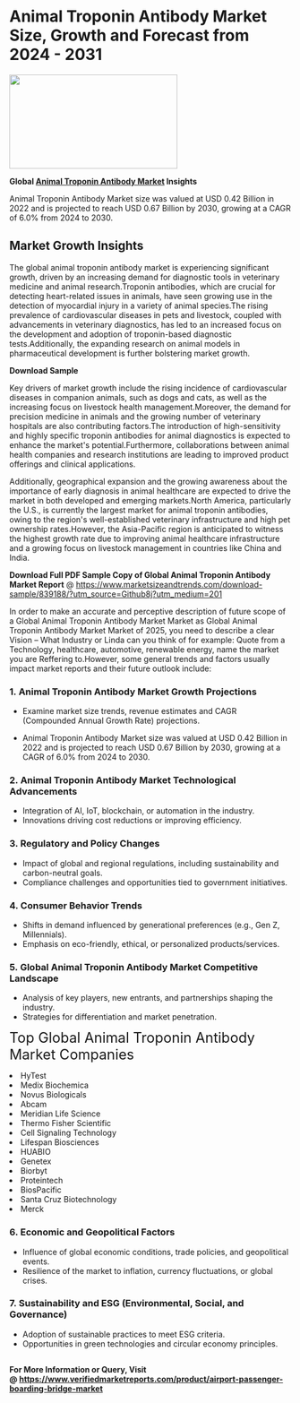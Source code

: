 <H1>Animal Troponin Antibody Market Size, Growth and Forecast from 2024 - 2031</H1><img class="aligncenter size-medium wp-image-584254" src="https://thirdeyenews.in/wp-content/uploads/2024/09/Global-Market-Research-300x168.jpeg" alt="" width="300" height="168" /><p><strong>Global&nbsp;<a href="https://www.marketsizeandtrends.com/download-sample/839188/?utm_source=Github8j?utm_medium=201">Animal Troponin Antibody Market</a> Insights</strong></p><p>Animal Troponin Antibody Market size was valued at USD 0.42 Billion in 2022 and is projected to reach USD 0.67 Billion by 2030, growing at a CAGR of 6.0% from 2024 to 2030.</p><p><h2>Market Growth Insights</h2> <p>The global animal troponin antibody market is experiencing significant growth, driven by an increasing demand for diagnostic tools in veterinary medicine and animal research.Troponin antibodies, which are crucial for detecting heart-related issues in animals, have seen growing use in the detection of myocardial injury in a variety of animal species.The rising prevalence of cardiovascular diseases in pets and livestock, coupled with advancements in veterinary diagnostics, has led to an increased focus on the development and adoption of troponin-based diagnostic tests.Additionally, the expanding research on animal models in pharmaceutical development is further bolstering market growth.</p> <p><strong>Download Sample</strong></p> <p>Key drivers of market growth include the rising incidence of cardiovascular diseases in companion animals, such as dogs and cats, as well as the increasing focus on livestock health management.Moreover, the demand for precision medicine in animals and the growing number of veterinary hospitals are also contributing factors.The introduction of high-sensitivity and highly specific troponin antibodies for animal diagnostics is expected to enhance the market's potential.Furthermore, collaborations between animal health companies and research institutions are leading to improved product offerings and clinical applications.</p> <p>Additionally, geographical expansion and the growing awareness about the importance of early diagnosis in animal healthcare are expected to drive the market in both developed and emerging markets.North America, particularly the U.S., is currently the largest market for animal troponin antibodies, owing to the region's well-established veterinary infrastructure and high pet ownership rates.However, the Asia-Pacific region is anticipated to witness the highest growth rate due to improving animal healthcare infrastructure and a growing focus on livestock management in countries like China and India.</p> <p><span class=""><strong>Download Full PDF Sample Copy of Global Animal Troponin Antibody Market Report</strong> @ <a href="https://www.marketsizeandtrends.com/download-sample/839188/?utm_source=Github8j?utm_medium=201" target="_blank">https://www.marketsizeandtrends.com/download-sample/839188/?utm_source=Github8j?utm_medium=201</a></span></p><p>In order to make an accurate and perceptive description of future scope of a Global&nbsp;Animal Troponin Antibody Market Market as Global&nbsp;Animal Troponin Antibody Market Market of 2025, you need to describe a clear Vision &ndash; What Industry or Linda can you think of for example: Quote from a Technology, healthcare, automotive, renewable energy, name the market you are Reffering to.However, some general trends and factors usually impact market reports and their future outlook include:</p><h3>1.&nbsp;<strong>Animal Troponin Antibody Market Growth Projections</strong></h3><ul><li>Examine market size trends, revenue estimates and CAGR (Compounded Annual Growth Rate) projections.</li><li><p>Animal Troponin Antibody Market size was valued at USD 0.42 Billion in 2022 and is projected to reach USD 0.67 Billion by 2030, growing at a CAGR of 6.0% from 2024 to 2030.</p></li></ul><h3>2.&nbsp;<strong>Animal Troponin Antibody Market Technological Advancements</strong></h3><ul><li>Integration of AI, IoT, blockchain, or automation in the industry.</li><li>Innovations driving cost reductions or improving efficiency.</li></ul><h3>3.&nbsp;<strong>Regulatory and Policy Changes</strong></h3><ul><li>Impact of global and regional regulations, including sustainability and carbon-neutral goals.</li><li>Compliance challenges and opportunities tied to government initiatives.</li></ul><h3>4.&nbsp;<strong>Consumer Behavior Trends</strong></h3><ul><li>Shifts in demand influenced by generational preferences (e.g., Gen Z, Millennials).</li><li>Emphasis on eco-friendly, ethical, or personalized products/services.</li></ul><h3>5.&nbsp;<strong>Global Animal Troponin Antibody Market Competitive Landscape</strong></h3><ul><li>Analysis of key players, new entrants, and partnerships shaping the industry.</li><li>Strategies for differentiation and market penetration.</li></ul><p data-pm-slice="1 1 []"><span style="color: inherit; font-family: inherit; font-size: 25px;">Top Global Animal Troponin Antibody Market Companies</span></p><div class="" data-test-id=""><p><li>HyTest</li><li> Medix Biochemica</li><li> Novus Biologicals</li><li> Abcam</li><li> Meridian Life Science</li><li> Thermo Fisher Scientific</li><li> Cell Signaling Technology</li><li> Lifespan Biosciences</li><li> HUABIO</li><li> Genetex</li><li> Biorbyt</li><li> Proteintech</li><li> BiosPacific</li><li> Santa Cruz Biotechnology</li><li> Merck</li></p></div><h3>6.&nbsp;<strong>Economic and Geopolitical Factors</strong></h3><ul><li>Influence of global economic conditions, trade policies, and geopolitical events.</li><li>Resilience of the market to inflation, currency fluctuations, or global crises.</li></ul><h3>7.&nbsp;<strong>Sustainability and ESG (Environmental, Social, and Governance)</strong></h3><ul><li>Adoption of sustainable practices to meet ESG criteria.</li><li>Opportunities in green technologies and circular economy principles.</li></ul><h2><strong style="font-size: 14px;">For More Information or Query, Visit @&nbsp;</strong><a style="background-color: #ffffff; font-size: 14px;" href="https://www.marketsizeandtrends.com/report/animal-troponin-antibody-market/" target="_blank">https://www.verifiedmarketreports.com/product/airport-passenger-boarding-bridge-market</a></h2>